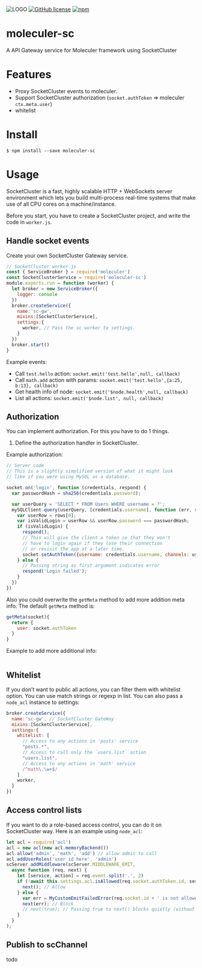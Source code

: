 ![LOGO](https://camo.githubusercontent.com/22a347b6cc07f98ce0ee06be66385a4cb967d4a7/687474703a2f2f6d6f6c6563756c65722e73657276696365732f696d616765732f62616e6e65722e706e67)
[![GitHub license](https://img.shields.io/badge/license-MIT-blue.svg)](https://raw.githubusercontent.com/tiaod/moleculer-sc/master/LICENSE)
[![npm](https://img.shields.io/npm/v/moleculer-sc.svg)](https://www.npmjs.com/package/moleculer-sc)
# moleculer-sc
A API Gateway service for Moleculer framework using SocketCluster

# Features
- Proxy SocketCluster events to moleculer.
- Support SocketCluster authorization (`socket.authToken` => moleculer `ctx.meta.user`)
- whitelist

# Install
```
$ npm install --save moleculer-sc
```
# Usage
SocketCluster is a fast, highly scalable HTTP + WebSockets server environment which lets you build multi-process real-time systems that make use of all CPU cores on a machine/instance.

Before you start, you have to create a SocketCluster project, and write the code in `worker.js`.

## Handle socket events
Create your own SocketCluster Gateway service.
```javascript
// SocketCluster worker.js
const { ServiceBroker } = require('moleculer')
const SocketClusterService = require('moleculer-sc')
module.exports.run = function (worker) {
  let broker = new ServiceBroker({
    logger: console
  })
  broker.createService({
    name:'sc-gw',
    mixins:[SocketClusterService],
    settings:{
      worker, // Pass the sc worker to settings.
    }
  })
  broker.start()
}
```
Example events:
- Call `test.hello` action: `socket.emit('test.hello',null, callback)`
- Call `math.add` action with params: `socket.emit('test.hello',{a:25, b:13}, callback)`
- Get health info of node: `socket.emit('$node.health',null, callback)`
- List all actions: `socket.emit('$node.list', null, callback)`

## Authorization
You can implement authorization. For this you have to do 1 things.
1. Define the authorization handler in SocketCluster.

Example authorization:
```javascript
// Server code
// This is a slightly simplified version of what it might look
// like if you were using MySQL as a database.

socket.on('login', function (credentials, respond) {
  var passwordHash = sha256(credentials.password);

  var userQuery = 'SELECT * FROM Users WHERE username = ?';
  mySQLClient.query(userQuery, [credentials.username], function (err, rows) {
    var userRow = rows[0];
    var isValidLogin = userRow && userRow.password === passwordHash;
    if (isValidLogin) {
      respond();
      // This will give the client a token so that they won't
      // have to login again if they lose their connection
      // or revisit the app at a later time.
      socket.setAuthToken({username: credentials.username, channels: userRow.channels});
    } else {
      // Passing string as first argument indicates error
      respond('Login failed');
    }
  })
})
```
Also you could overwrite the `getMeta` method to add more addition meta info. The default `getMeta` method is:
```javascript
getMeta(socket){
  return {
    user: socket.authToken
  }
}
```
Example to add more additional info:
```javascript
```

## Whitelist
If you don’t want to public all actions, you can filter them with whitelist option.
You can use match strings or regexp in list.
You can also pass a `node_acl` instance to settings:
``` javascript
broker.createService({
  name:'sc-gw', // SocketCluster GateWay
  mixins:[SocketClusterService],
  settings:{
    whitelist: [
      // Access to any actions in 'posts' service
      "posts.*",
      // Access to call only the `users.list` action
      "users.list",
      // Access to any actions in 'math' service
      /^math\.\w+$/
    ]
    worker,
  }
})
```

## Access control lists
If you want to do a role-based access control, you can do it on SocketCluster way. Here is an example using `node_acl`:
```javascript
let acl = require('acl')
acl = new acl(new acl.memoryBackend())
acl.allow('admin', 'math', 'add') // allow admin to call
acl.addUserRoles('user id here', 'admin')
scServer.addMiddleware(scServer.MIDDLEWARE_EMIT,
  async function (req, next) {
    let [service, action] = req.event.split('.', 2)
    if (!await this.settings.acl.isAllowed(req.socket.authToken.id, service, action)) {
      next(); // Allow
    } else {
      var err = MyCustomEmitFailedError(req.socket.id + ' is not allowed to emit event ' + req.event);
      next(err); // Block
      // next(true); // Passing true to next() blocks quietly (without raising a warning on the server-side)
    }
  }
);

```

## Publish to scChannel
todo
